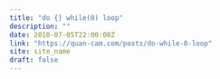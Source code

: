 ```yaml
---
title: "do {} while(0) loop"
description: ""
date: 2018-07-05T22:00:00Z
link: "https://quan-cam.com/posts/do-while-0-loop"
site: site_name
draft: false
---
```

